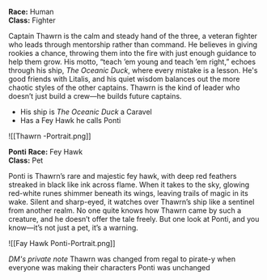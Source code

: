 **Race:** Human  
**Class:** Fighter

Captain Thawrn is the calm and steady hand of the three, a veteran fighter who leads through mentorship rather than command. He believes in giving rookies a chance, throwing them into the fire with just enough guidance to help them grow. His motto, “teach ’em young and teach ’em right,” echoes through his ship, _The Oceanic Duck_, where every mistake is a lesson. He's good friends with Litalis, and his quiet wisdom balances out the more chaotic styles of the other captains. Thawrn is the kind of leader who doesn’t just build a crew—he builds future captains.

- His ship is _The Oceanic Duck_ a Caravel
- Has a Fey Hawk he calls Ponti



![[Thawrn -Portrait.png]]

**Ponti** 
**Race:** Fey Hawk  
**Class:** Pet

Ponti is Thawrn’s rare and majestic fey hawk, with deep red feathers streaked in black like ink across flame. When it takes to the sky, glowing red-white runes shimmer beneath its wings, leaving trails of magic in its wake. Silent and sharp-eyed, it watches over Thawrn’s ship like a sentinel from another realm. No one quite knows how Thawrn came by such a creature, and he doesn’t offer the tale freely. But one look at Ponti, and you know—it’s not just a pet, it’s a warning.


![[Fay Hawk Ponti-Portrait.png]]


*DM's private note*
Thawrn was changed from regal to pirate-y when everyone was making their characters
Ponti was unchanged